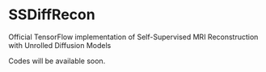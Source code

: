 # SSDiffRecon
Official TensorFlow implementation of Self-Supervised MRI Reconstruction with Unrolled Diffusion Models

Codes will be available soon.
